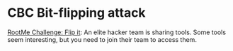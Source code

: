 # CBC Bit-flipping attack

[RootMe Challenge: Flip it](https://www.root-me.org/en/Challenges/Cryptanalysis/AES-CBC-Bit-Flipping-Attack): An elite hacker team is sharing tools.
Some tools seem interesting, but you need to join their team to access them.

